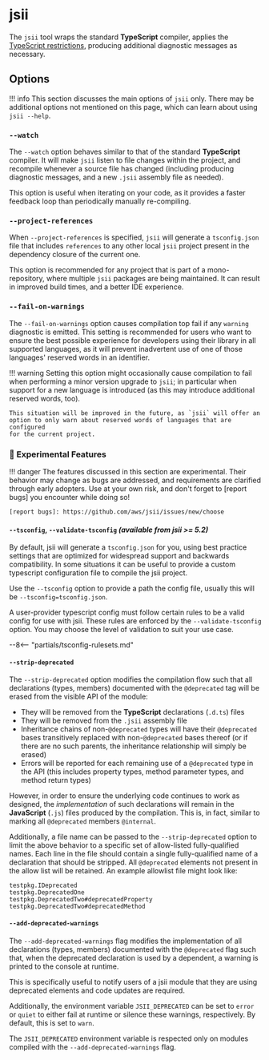 # jsii

The `jsii` tool wraps the standard **TypeScript** compiler, applies the
[TypeScript restrictions](../typescript-restrictions.md), producing additional
diagnostic messages as necessary.

## Options

!!! info
    This section discusses the main options of `jsii` only. There may be
    additional options not mentioned on this page, which can learn about using
    `jsii --help`.

### `--watch`

The `--watch` option behaves similar to that of the standard **TypeScript**
compiler. It will make `jsii` listen to file changes within the project, and
recompile whenever a source file has changed (including producing diagnostic
messages, and a new `.jsii` assembly file as needed).

This option is useful when iterating on your code, as it provides a faster
feedback loop than periodically manually re-compiling.

### `--project-references`

When `--project-references` is specified, `jsii` will generate a `tsconfig.json`
file that includes `references` to any other local `jsii` project present in the
dependency closure of the current one.

This option is recommended for any project that is part of a mono-repository,
where multiple `jsii` packages are being maintained. It can result in improved
build times, and a better IDE experience.

### `--fail-on-warnings`

The `--fail-on-warnings` option causes compilation top fail if any `warning`
diagnostic is emitted. This setting is recommended for users who want to ensure
the best possible experience for developers using their library in all supported
languages, as it will prevent inadvertent use of one of those languages'
reserved words in an identifier.

!!! warning
    Setting this option might occasionally cause compilation to fail when
    performing a minor version upgrade to `jsii`; in particular when support for
    a new language is introduced (as this may introduce additional reserved
    words, too).

    This situation will be improved in the future, as `jsii` will offer an
    option to only warn about reserved words of languages that are configured
    for the current project.

### :test_tube: Experimental Features

!!! danger
    The features discussed in this section are experimental. Their behavior may
    change as bugs are addressed, and requirements are clarified through early
    adopters. Use at your own risk, and don't forget to [report bugs] you
    encounter while doing so!

    [report bugs]: https://github.com/aws/jsii/issues/new/choose

#### `--tsconfig`, `--validate-tsconfig` _(available from jsii >= 5.2)_

By default, jsii will generate a `tsconfig.json` for you, using best practice
settings that are optimized for widespread support and backwards compatibility.
In some situations it can be useful to provide a custom typescript
configuration file to compile the jsii project.

Use the `--tsconfig` option to provide a path the config file, usually this
will be `--tsconfig=tsconfig.json`.

A user-provider typescript config must follow certain rules to be a valid
config for use with jsii. These rules are enforced by the `--validate-tsconfig`
option. You may choose the level of validation to suit your use case.

--8<-- "partials/tsconfig-rulesets.md"

#### `--strip-deprecated`

The `--strip-deprecated` option modifies the compilation flow such that all
declarations (types, members) documented with the `@deprecated` tag will be
erased from the visible API of the module:

- They will be removed from the **TypeScript** declarations (`.d.ts`) files
- They will be removed from the `.jsii` assembly file
- Inheritance chains of non-`@deprecated` types will have their `@deprecated`
  bases transitively replaced with non-`@deprecated` bases thereof (or if there
  are no such parents, the inheritance relationship will simply be erased)
- Errors will be reported for each remaining use of a `@deprecated` type in the
  API (this includes property types, method parameter types, and method return
  types)

However, in order to ensure the underlying code continues to work as designed,
the *implementation* of such declarations will remain in the **JavaScript**
(`.js`) files produced by the compilation. This is, in fact, similar to marking
all `@deprecated` members `@internal`.

Additionally, a file name can be passed to the `--strip-deprecated` option to
limit the above behavior to a specific set of allow-listed fully-qualified
names. Each line in the file should contain a single fully-qualified name of a
declaration that should be stripped. All `@deprecated` elements not present in
the allow list will be retained. An example allowlist file might look like:

    testpkg.IDeprecated
    testpkg.DeprecatedOne
    testpkg.DeprecatedTwo#deprecatedProperty
    testpkg.DeprecatedTwo#deprecatedMethod

#### `--add-deprecated-warnings`

The `--add-deprecated-warnings` flag modifies the implementation of all
declarations (types, members) documented with the `@deprecated` flag such that,
when the deprecated declaration is used by a dependent, a warning is printed to
the console at runtime.

This is specifically useful to notify users of a jsii module that they are
using deprecated elements and code updates are required.

Additionally, the environment variable `JSII_DEPRECATED` can be set to `error`
or `quiet` to either fail at runtime or silence these warnings, respectively.
By default, this is set to `warn`.

The `JSII_DEPRECATED` environment variable is respected only on modules compiled
with the `--add-deprecated-warnings` flag.
